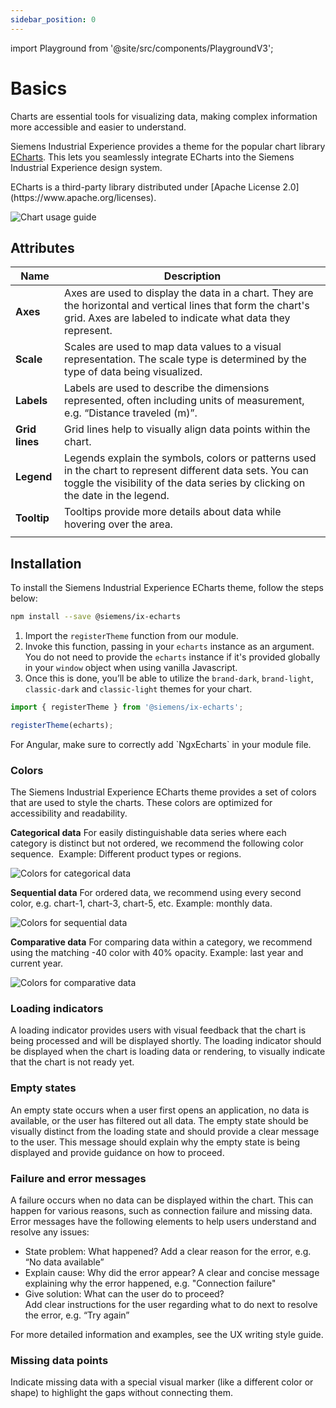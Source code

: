 ```yaml
---
sidebar_position: 0
---
```

import Playground from '@site/src/components/PlaygroundV3';

# Basics
<!-- introduction start -->
Charts are essential tools for visualizing data, making complex information more accessible and easier to understand.
<!-- introduction end -->
Siemens Industrial Experience provides a theme for the popular chart library [ECharts](https://echarts.apache.org/handbook/en/get-started).
This lets you seamlessly integrate ECharts into the Siemens Industrial Experience design system.

<div className="siemens-brand-section">
ECharts is a third-party library distributed under [Apache License 2.0](https://www.apache.org/licenses).
</div>

![Chart usage guide](https://www.figma.com/design/wEptRgAezDU1z80Cn3eZ0o/iX-Pattern-Illustrations?node-id=3532-4181&t=MD9MvUCkoIcmSi8H-4)

## Attributes

| Name           | Description                                                                                                                                                                                  |
| -------------- | -------------------------------------------------------------------------------------------------------------------------------------------------------------------------------------------- |
| **Axes**       | Axes are used to display the data in a chart. They are the horizontal and vertical lines that form the chart's grid. Axes are labeled to indicate what data they represent.                  |
| **Scale**      | Scales are used to map data values to a visual representation. The scale type is determined by the type of data being visualized.                                                            |
| **Labels**     | Labels are used to describe the dimensions represented, often including units of measurement, e.g. “Distance traveled (m)”.                                                                  |
| **Grid lines** | Grid lines help to visually align data points within the chart.                                                                                                                           |
| **Legend**     | Legends explain the symbols, colors or patterns used in the chart to represent different data sets. You can toggle the visibility of the data series by clicking on the date in the legend. |
| **Tooltip**    | Tooltips provide more details about data while hovering over the area.                                                                                                           |
|                |                                                                                                                                                                                              |
## Installation

To install the Siemens Industrial Experience ECharts theme, follow the steps below:

```sh
npm install --save @siemens/ix-echarts
```

1. Import the `registerTheme` function from our module. 
2. Invoke this function, passing in your `echarts` instance as an argument. You do not need to provide the `echarts` instance if it's provided globally in your `window` object when using vanilla Javascript. 
3. Once this is done, you’ll be able to utilize the `brand-dark`, `brand-light`, `classic-dark` and `classic-light` themes for your chart.

```typescript
import { registerTheme } from '@siemens/ix-echarts';

registerTheme(echarts);
```

<div className="Angular">
For Angular, make sure to correctly add `NgxEcharts` in your module file.
</div>

### Colors

The Siemens Industrial Experience ECharts theme provides a set of colors that are used to style the charts. These colors are optimized for accessibility and readability. 

**Categorical data**
For easily distinguishable data series where each category is distinct but not ordered, we recommend the following color sequence. 
Example: Different product types or regions.

![Colors for categorical data](https://www.figma.com/design/wEptRgAezDU1z80Cn3eZ0o/iX-Pattern-Illustrations?node-id=3223-1647&t=MD9MvUCkoIcmSi8H-4)

**Sequential data**
For ordered data, we recommend using every second color, e.g. chart-1, chart-3, chart-5, etc. Example: monthly data.

![Colors for sequential data](https://www.figma.com/design/wEptRgAezDU1z80Cn3eZ0o/iX-Pattern-Illustrations?node-id=3225-2412&t=MD9MvUCkoIcmSi8H-4)

**Comparative data**
For comparing data within a category, we recommend using the matching -40 color with 40% opacity. Example: last year and current year.

![Colors for comparative data](https://www.figma.com/design/wEptRgAezDU1z80Cn3eZ0o/iX-Pattern-Illustrations?node-id=3225-2885&t=MD9MvUCkoIcmSi8H-4)

<Playground
height="40rem"
name="echarts"
noMargin>
</Playground>

### Loading indicators

A loading indicator provides users with visual feedback that the chart is being processed and will be displayed shortly. The loading indicator should be displayed when the chart is loading data or rendering, to visually indicate that the chart is not ready yet. 

### Empty states

An empty state occurs when a user first opens an application, no data is available, or the user has filtered out all data. The empty state should be visually distinct from the loading state and should provide a clear message to the user. This message should explain why the empty state is being displayed and provide guidance on how to proceed. 

<Playground
height="40rem"
name="echarts-empty-state"
noMargin>
</Playground>

### Failure and error messages

A failure occurs when no data can be displayed within the chart. This can happen for various reasons, such as connection failure and missing data. Error messages have the following elements to help users understand and resolve any issues:

- State problem: What happened?​ Add a clear reason for the error, e.g. “No data available”
- Explain cause: Why did the error appear?​ A clear and concise message explaining why the error happened, e.g. "Connection failure"
- Give solution: What can the user do to proceed?​  
    Add clear instructions for the user regarding what to do next to resolve the error, e.g. “Try again”

For more detailed information and examples, see the UX writing style guide. 

### Missing data points

Indicate missing data with a special visual marker (like a different color or shape) to highlight the gaps without connecting them.
